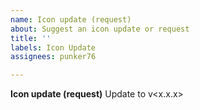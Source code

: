 ```yaml
---
name: Icon update (request)
about: Suggest an icon update or request
title: ''
labels: Icon Update
assignees: punker76

---
```


**Icon update (request)**
Update <ICONS> to v<x.x.x>
<!-- Add <ICONS> from this <site>-->
